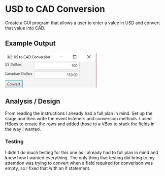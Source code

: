 # USD to CAD Conversion

Create a GUI program that allows a user to enter a value in USD and convert that value into CAD.

## Example Output

![Sample Output](README.JPG)

## Analysis / Design

From reading the instructions I already had a full plan in mind. Set up the stage and then write the event listeners and conversion methods. I used HBoxs to create the rows and added those to a VBox to stack the fields in the way I wanted.

### Testing

I didn't do much testing for this one as I already had to full plan in mind and knew how I wanted everything. The only thing that testing did bring to my attemtion was trying to convert when a field required for converison was empty, so I fixed that with an if statement.

